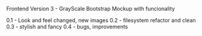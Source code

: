 Frontend Version 3 - GrayScale Bootstrap Mockup with funcionality

0.1 - Look and feel changed, new images
0.2 - filesystem refactor and clean
0.3 - stylish and fancy
0.4 - bugs, improvements